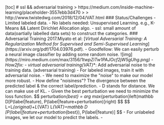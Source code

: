 [ t o c ]  
  
 #   s s l   & &   a d v e r s a r i a l   t r a i n i n g  
  
 >   h t t p s : / / m e d i u m . c o m / i n s i d e - m a c h i n e - l e a r n i n g / p l a c e h o l d e r - 3 5 5 7 e b b 3 d 4 7 0  
 >  
 >   h t t p : / / w w w . t w i s t e d w g . c o m / 2 0 1 8 / 1 2 / 0 4 / V A T . h t m l  
  
 # # #   S t a t u s / C h a l l e n g e s  
  
 -   L i m i t e d   l a b e l e d   d a t a .  
 -   N o   l a b e l s   n e e d e d :   U n s u p e r v i s e d   L e a r n i n g .   e . g . ,   K - M e a n s   & &   L a t e n t   D i r i c h l e t   A l l o c a t i o n   a l g o .  
 -   s s l :   s m a l l   a m o u n t   o f   d a t a ( o a r t i a l l y   l a b e l l e d   d a t a   s e t s )   t o   c o n s t r u c t   t h e   c a t e g o r i e s .  
  
 # # #   A d v e r s a r i a l   T r a i n i n g  
  
 2 0 1 7 . M i y a t o   e t   a l :   [ * V i r t u a l   A d v e r s a r i a l   T r a i n i n g :   A   R e g u l a r i z a t i o n   M e t h o d   f o r   S u p e r v i s e d   a n d   S e m i - S u p e r v i s e d   L e a r n i n g * ] ( h t t p s : / / a r x i v . o r g / p d f / 1 7 0 4 . 0 3 9 7 6 . p d f ) * . *    
  
 -   G o o d f e l l o w :   W e   c a n   e a s i l y   p e r t u r b   a   n e u r a l   i m a g e   c l a s s i f i e r   b y   a d d i n g   s o m e   r a n d o m   n o i s e .  
  
 ! [ i m g ] ( h t t p s : / / m i r o . m e d i u m . c o m / m a x / 3 1 5 6 / 1 * t w p Z i T w 1 P A J O c f 2 j W 5 g U h g . p n g )  
  
 -   H o w 2 f i x :  
  
     -   * * v i r t u a l   a d v e r s a r i a l   t r a i n i n g ( V A T ) * * :   A d d   a d v e r s a r i a l   n o i s e   t o   t h e   t r a i n i n g   d a t a .   ( a d v e r s a r i a l   t r a i n i n g )  
  
         -   F o r   l a b e l e d   i m a g e s ,   t r a i n   i t   w i t h   a d v e r s a r i a l   n o i s e .  
             -   W e   n e e d   t o   m a x i m i z e   t h e   " n o i s e "   t o   m a k e   o u r   m o d e l   m o r e   r o b u s t .  
             -   H o w   d e f i n e   " n o i s i n e s s " ?   T h e   d i v e r g e n c e   b e t w e e n   t h e   p r e d i c t e d   l a b e l   &   t h e   c o r r e c t   l a b e l / p r e d i c t i o n .  
             -   D   s t a n d s   f o r   d i s t a n c e .   W e   c a n   m a k e   u s e   o f   K L .  
             -   G i v e n   t h e   b e s t   p e r t u r b a t i o n   w e   n e e d   t o   m i n i m i z e   t h e   l o s s   f u n c t i o n .    
  
         $ $  
         p e r t u r b a t i o n _ { b e s t }   =   \ a r g   \ m a x _ { p e r t u r b a t i o n } \ l e f t ( \ m a t h b b   D [ P ( l a b e l | f e a t u r e ) ,   P ( l a b e l | f e a t u r e + p e r t u r b a t i o n ) ] \ r i g h t )  
         $ $  
  
         $ $  
         L = L _ { o r i g i n a l } + L _ { V A T } \ \  
         L _ { V A T } = \ m a t h b b   D   [ P ( l a b e l | f e a t u r e + p e r t u r b a t i o n _ { b e s t } ) ,   P ( l a b e l | f e a t u r e ) ]  
         $ $  
  
         -   F o r   u n l a b e l e d   i m a g e s ,   w e   l e t   o u r   m o d e l   t o   p r e d i c t   t h e   l a b e l s .  
         -    
  
 